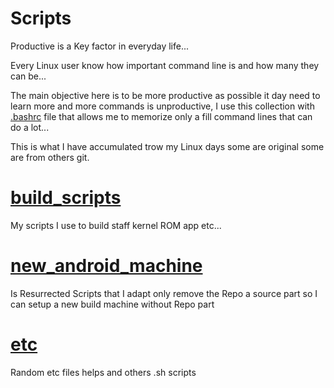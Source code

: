 # Scripts
Productive is a Key factor in everyday life...

Every Linux user know how important command line is and how many they can be...

The main objective here is to be more productive as possible it day need to learn more and more commands is unproductive, I use this collection with [.bashrc](https://github.com/bhb27/scripts/blob/master/etc/bashrc.txt) file that allows me to memorize only a fill command lines that can do a lot...

This is what I have accumulated trow my Linux days some are original some are from others git.

# [build_scripts](https://github.com/bhb27/scripts/tree/master/build_scripts)
My scripts I use to build staff kernel ROM app etc...
# [new_android_machine](https://github.com/bhb27/scripts/tree/master/new_android_machine)
Is Resurrected Scripts that I adapt only remove the Repo a source part so I can setup a new build machine without Repo part
# [etc](https://github.com/bhb27/scripts/tree/master/etc)
Random etc files helps and others .sh scripts

